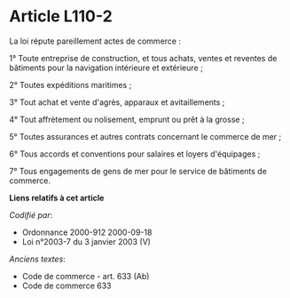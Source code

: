 # Article L110-2

La loi répute pareillement actes de commerce :

1° Toute entreprise de construction, et tous achats, ventes et reventes de bâtiments pour la navigation intérieure et
extérieure ;

2° Toutes expéditions maritimes ;

3° Tout achat et vente d'agrès, apparaux et avitaillements ;

4° Tout affrètement ou nolisement, emprunt ou prêt à la grosse ;

5° Toutes assurances et autres contrats concernant le commerce de mer ;

6° Tous accords et conventions pour salaires et loyers d'équipages ;

7° Tous engagements de gens de mer pour le service de bâtiments de commerce.

**Liens relatifs à cet article**

_Codifié par_:

  - Ordonnance 2000-912 2000-09-18
  - Loi n°2003-7 du 3 janvier 2003 (V)

_Anciens textes_:

  - Code de commerce - art. 633 (Ab)
  - Code de commerce 633
